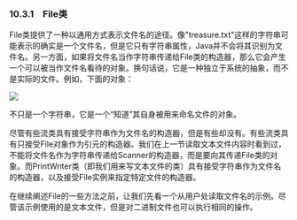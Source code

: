    

### 10.3.1　File类

File类提供了一种以通用方式表示文件名的途径。像"treasure.txt"这样的字符串可能表示的确实是一个文件名，但是它只有字符串属性，Java并不会将其识别为文件名。另一方面，如果将文件名当作字符串传递给File类的构造器，那么它会产生一个可以被当作文件名看待的对象。换句话说，它是一种独立于系统的抽象，而不是实际的文件。例如，下面的对象：

![](../Images/image11112.gif)

不只是一个字符串，它是一个“知道”其自身被用来命名文件的对象。

尽管有些流类具有接受字符串作为文件名的构造器，但是有些却没有。有些流类具有只接受File对象作为引元的构造器。我们在上一节读取文本文件内容时看到过，不能将文件名作为字符串传递给Scanner的构造器，而是要向其传递File类的对象。而PrintWriter类（即我们用来写文本文件的类）具有接受字符串作为文件名的构造器，以及接受File实例来指定特定文件的构造器。

在继续阐述File的一些方法之前，让我们先看一个从用户处读取文件名的示例。尽管该示例使用的是文本文件，但是对二进制文件也可以执行相同的操作。